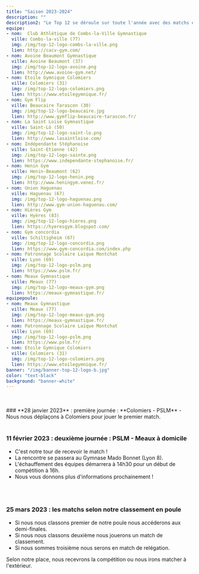 ```yaml
---
title: "Saison 2023-2024"
description: ""
description2: "Le Top 12 se déroule sur toute l'année avec des matchs entre 2 équipes.<br> Retrouvez ici le calendrier des rencontres du PSLM ainsi que les équipes présentes en Top 12 cette saison."
equipe:
- nom:  Club Athlétique de Combs-la-Ville Gymnastique
  ville: Combs-la-ville (77)
  img: /img/top-12-logo-combs-la-ville.png
  lien: http://cacv-gym.com/
- nom: Avoine Beaumont Gymnastique
  ville: Avoine Beaumont (37)
  img: /img/top-12-logo-avoine.png
  lien: http://www.avoine-gym.net/
- nom: Etoile Gymnique Colomiers
  ville: Colomiers (31)
  img: /img/top-12-logo-colomiers.png
  lien: https://www.etoilegymnique.fr/
- nom: Gym Flip
  ville: Beaucaire Tarascon (30)
  img: /img/top-12-logo-beaucaire.jpg
  lien: http://www.gymflip-beaucaire-tarascon.fr/
- nom: La Saint Loise Gymnastique
  ville: Saint-Lô (50)
  img: /img/top-12-logo-saint-lo.png
  lien: http://www.lasaintloise.com/
- nom: Indépendante Stéphanoise
  ville: Saint-Etienne (42)
  img: /img/top-12-logo-sainte.png
  lien: https://www.independante-stephanoise.fr/
- nom: Henin Gym
  ville: Henin-Beaumont (62)
  img: /img/top-12-logo-henin.png
  lien: http://www.heningym.venez.fr/
- nom: Union Haguenau
  ville: Haguenau (67)
  img: /img/top-12-logo-haguenau.png
  lien: http://www.gym-union-haguenau.com/
- nom: Hières Gym
  ville: Hyères (83)
  img: /img/top-12-logo-hieres.png
  lien: https://hyeresgym.blogspot.com/
- nom: Gym concordia
  ville: Schiltigheim (67)
  img: /img/top-12-logo-concordia.png
  lien: https://www.gym-concordia.com/index.php
- nom: Patronnage Scolaire Laïque Montchat
  ville: Lyon (69)
  img: /img/top-12-logo-pslm.png
  lien: https://www.pslm.fr/
- nom: Meaux Gymnastique
  ville: Meaux (77)
  img: /img/top-12-logo-meaux-gym.png
  lien: https://meaux-gymnastique.fr/
equipepoule:
- nom: Meaux Gymnastique
  ville: Meaux (77)
  img: /img/top-12-logo-meaux-gym.png
  lien: https://meaux-gymnastique.fr/
- nom: Patronnage Scolaire Laïque Montchat
  ville: Lyon (69)
  img: /img/top-12-logo-pslm.png
  lien: https://www.pslm.fr/
- nom: Etoile Gymnique Colomiers
  ville: Colomiers (31)
  img: /img/top-12-logo-colomiers.png
  lien: https://www.etoilegymnique.fr/
banner: "/img/banner-top-12-logo-b.jpg"
color: "text-black"
background: "banner-white"
---
```

<br>
<br>
### **28 janvier 2023** : première journée : **Colomiers - PSLM**
- Nous nous déplaçons à Colomiers pour jouer le premier match.
<br>
<br>

### **11 février 2023** : deuxième journée : **PSLM - Meaux** à domicile

- C'est notre tour de recevoir le match !
- La rencontre se passera au Gymnase Mado Bonnet (Lyon 8).
- L'échauffement des équipes démarrera à 14h30 pour un début de compétition à 16h.
- Nous vous donnons plus d'informations prochainement !
<br>
<br>

### **25 mars 2023** : les matchs selon notre classement en poule
- Si nous nous classons premier de notre poule nous accéderons aux demi-finales.
- Si nous nous classons deuxième nous jouerons un match de classement.
- Si nous sommes troisième nous serons en match de relégation.

Selon notre place, nous recevrons la compétition ou nous irons matcher à l'extérieur.
